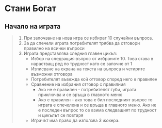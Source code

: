 # Стани Богат

## Начало на играта
> 1. При започване на нова игра се избират 10 случайни въпроса. 
> 2. За да спечели играта потребителят трябва да отговори правилно на всички въпроси
> 3. Играта представлява следния главен цикъл:
>    - Избор на следващия въпрос от избраните 10. Това става в нарастващ ред по трудност като се започне от 1
>    - Изписване на екрана на текста на въпроса и четирите възможни отговора
>    - Потребителят въвежда кой отговор според него е правилен
>    - Сравнение на избрания отговор с правилния
>      - Ако не е правилен - потребителят губи, играта приключва и се връща в главното меню
>      - Ако е правилен - ако това е бил последният въпрос то играта е спечелена и се връща в главното меню. Ако не е последен въпрос то се взима следващият по трудност и цикълът се повтаря
>    - Играчът има право да използва 3 жокера.


